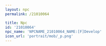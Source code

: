 ```yaml
---
layout: npc
permalink: /21010064

title: Npc
id: '21010064'
npc_name: 'NPCNAME_21010064_NAME:[F]Develop'
icon_url: 'portrait/mob/_p.png'
---
```

